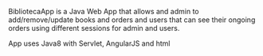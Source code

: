 BibliotecaApp is a Java Web App that allows and admin to add/remove/update books and orders and users that can see their ongoing orders using different sessions for admin and users.

App uses Java8 with Servlet, AngularJS and html
